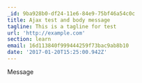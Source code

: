 ```yaml
---
_id: 9ba928b0-df24-11e6-84e9-75bf46a54c0c
title: Ajax test and body message
tagline: This is a tagline for test
url: 'http://example.com'
section: learn
email: 16d113840f999444259f73bac9ab8b10
date: '2017-01-20T15:25:00.942Z'
---
```

Message
